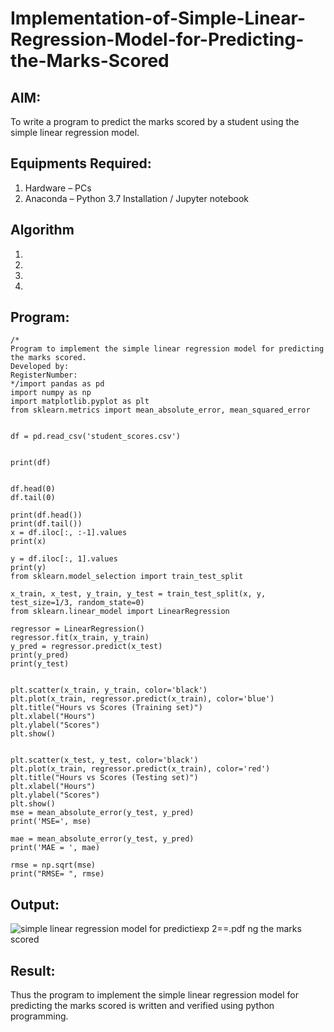 # Implementation-of-Simple-Linear-Regression-Model-for-Predicting-the-Marks-Scored

## AIM:
To write a program to predict the marks scored by a student using the simple linear regression model.

## Equipments Required:
1. Hardware – PCs
2. Anaconda – Python 3.7 Installation / Jupyter notebook

## Algorithm
1. 
2. 
3. 
4. 

## Program:
```
/*
Program to implement the simple linear regression model for predicting the marks scored.
Developed by: 
RegisterNumber:  
*/import pandas as pd
import numpy as np
import matplotlib.pyplot as plt
from sklearn.metrics import mean_absolute_error, mean_squared_error


df = pd.read_csv('student_scores.csv')


print(df)


df.head(0)
df.tail(0)

print(df.head())
print(df.tail())
x = df.iloc[:, :-1].values
print(x)

y = df.iloc[:, 1].values
print(y)
from sklearn.model_selection import train_test_split

x_train, x_test, y_train, y_test = train_test_split(x, y, test_size=1/3, random_state=0)
from sklearn.linear_model import LinearRegression

regressor = LinearRegression()
regressor.fit(x_train, y_train)
y_pred = regressor.predict(x_test)
print(y_pred)
print(y_test)


plt.scatter(x_train, y_train, color='black')
plt.plot(x_train, regressor.predict(x_train), color='blue')
plt.title("Hours vs Scores (Training set)")
plt.xlabel("Hours")
plt.ylabel("Scores")
plt.show()


plt.scatter(x_test, y_test, color='black')
plt.plot(x_train, regressor.predict(x_train), color='red')
plt.title("Hours vs Scores (Testing set)")
plt.xlabel("Hours")
plt.ylabel("Scores")
plt.show()
mse = mean_absolute_error(y_test, y_pred)
print('MSE=', mse)

mae = mean_absolute_error(y_test, y_pred)
print('MAE = ', mae)

rmse = np.sqrt(mse)
print("RMSE= ", rmse)
```

## Output:
![simple linear regression model for predicti[exp 2==.pdf](https://github.com/user-attachments/files/17427941/exp.2.pdf)
ng the marks scored](sam.png)


## Result:
Thus the program to implement the simple linear regression model for predicting the marks scored is written and verified using python programming.

